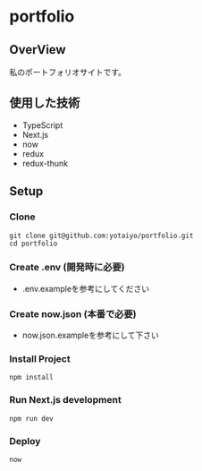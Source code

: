 # portfolio

## OverView
私のポートフォリオサイトです。

## 使用した技術
- TypeScript
- Next.js
- now
- redux
- redux-thunk

## Setup

### Clone
```
git clone git@github.com:yotaiyo/portfolio.git
cd portfolio
```

### Create .env (開発時に必要)
- .env.exampleを参考にしてください

### Create now.json (本番で必要)
- now.json.exampleを参考にして下さい

### Install Project
```
npm install
```

### Run Next.js development
```
npm run dev
```

### Deploy
```
now
```
